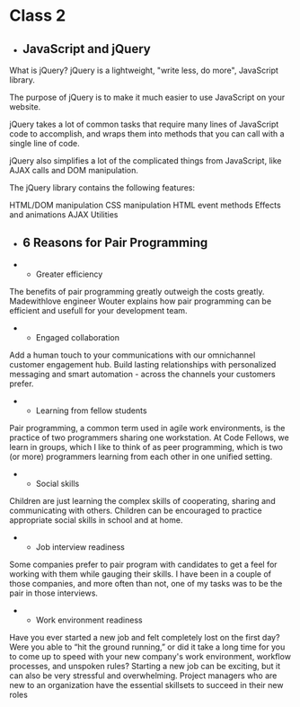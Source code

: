 # Class 2

* ## JavaScript and jQuery
What is jQuery?
jQuery is a lightweight, "write less, do more", JavaScript library.

The purpose of jQuery is to make it much easier to use JavaScript on your website.

jQuery takes a lot of common tasks that require many lines of JavaScript code to accomplish, and wraps them into methods that you can call with a single line of code.

jQuery also simplifies a lot of the complicated things from JavaScript, like AJAX calls and DOM manipulation.

The jQuery library contains the following features:

HTML/DOM manipulation
CSS manipulation
HTML event methods
Effects and animations
AJAX
Utilities


* ## 6 Reasons for Pair Programming
* * Greater efficiency

The benefits of pair programming greatly outweigh the costs greatly. Madewithlove engineer Wouter explains how pair programming can be efficient and usefull for your development team.

* * Engaged collaboration

Add a human touch to your communications with our omnichannel customer engagement hub. Build lasting relationships with personalized messaging and smart automation - across the channels your customers prefer. 

* * Learning from fellow students

Pair programming, a common term used in agile work environments, is the practice of two programmers sharing one workstation. At Code Fellows, we learn in groups, which I like to think of as peer programming, which is two (or more) programmers learning from each other in one unified setting.

* * Social skills

Children are just learning the complex skills of cooperating, sharing and communicating with others. Children can be encouraged to practice appropriate social skills in school and at home.

* * Job interview readiness

Some companies prefer to pair program with candidates to get a feel for working with them while gauging their skills. I have been in a couple of those companies, and more often than not, one of my tasks was to be the pair in those interviews.

* * Work environment readiness

Have you ever started a new job and felt completely lost on the first day? Were you able to “hit the ground running,” or did it take a long time for you to come up to speed with your new company's work environment, workflow processes, and unspoken rules? Starting a new job can be exciting, but it can also be very stressful and overwhelming. Project managers who are new to an organization have the essential skillsets to succeed in their new roles
